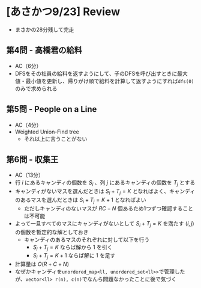 # [あさかつ9/23] Review
- まさかの28分残して完走

## 第4問 - 高橋君の給料
- AC（6分）
- DFSをその社員の給料を返すようにして、子のDFSを呼び出すときに最大値・最小値を更新し、帰りがけ順で給料を計算して返すようにすれば`dfs(0)`のみで求められる

## 第5問 - People on a Line
- AC（4分）
- Weighted Union-Find tree
  - それ以上に言うことがない

## 第6問 - 収集王
- AC（13分）
- 行 $i$ にあるキャンディの個数を $S_i$ 、列 $j$ にあるキャンディの個数を $T_j$ とする
- キャンディがないマスを選んだときは $S_i + T_j = K$ となればよく、キャンディのあるマスを選んだときは $S_i + T_j = K+1$ となればよい
  - ただしキャンディのないマスが $RC - N$ 個あるため1つずつ確認することは不可能
- よって一旦すべてのマスにキャンディがないとして $S_i + T_j = K$ を満たす $(i,j)$ の個数を暫定的な解としておき
  - キャンディのあるマスのそれぞれに対して以下を行う
    - $S_i + T_j = K$ ならば解から $1$ を引く
    - $S_i + T_j = K+1$ ならば解に $1$ を足す
- 計算量は $O(R+C+N)$
- なぜかキャンディを`unordered_map<ll, unordered_set<ll>>`で管理したが、`vector<ll> r(n), c(n)`でなんら問題なかったことに後で気づく

